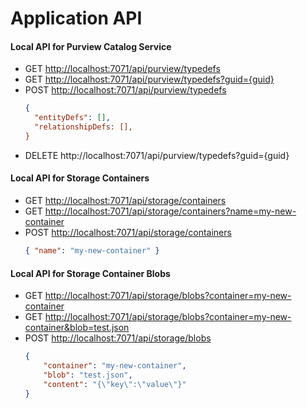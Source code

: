 # Application API

#### Local API for Purview Catalog Service
- GET [http://localhost:7071/api/purview/typedefs](http://localhost:7071/api/purview/typedefs)
- GET [http://localhost:7071/api/purview/typedefs?guid={guid}](http://localhost:7071/api/purview/typedefs?guid={guid})
- POST [http://localhost:7071/api/purview/typedefs](http://localhost:7071/api/purview/typedefs)
  ```json
  {
    "entityDefs": [],
    "relationshipDefs: [],
  }
  ```
- DELETE http://localhost:7071/api/purview/typedefs?guid={guid}

#### Local API for Storage Containers
- GET [http://localhost:7071/api/storage/containers](http://localhost:7071/api/storage/containers)
- GET [http://localhost:7071/api/storage/containers?name=my-new-container](http://localhost:7071/api/storage/containers?name=my-new-container)
- POST [http://localhost:7071/api/storage/containers](http://localhost:7071/api/storage/containers)
  ```json
  { "name": "my-new-container" }
  ```

#### Local API for Storage Container Blobs
- GET [http://localhost:7071/api/storage/blobs?container=my-new-container](http://localhost:7071/api/storage/blobs?container=my-new-container)
- GET [http://localhost:7071/api/storage/blobs?container=my-new-container&blob=test.json](http://localhost:7071/api/storage/blobs?container=my-new-container&blob=test.json)
- POST [http://localhost:7071/api/storage/blobs](http://localhost:7071/api/storage/blobs)
  ```json
  {
      "container": "my-new-container",
      "blob": "test.json",
      "content": "{\"key\":\"value\"}"
  }
  ```
